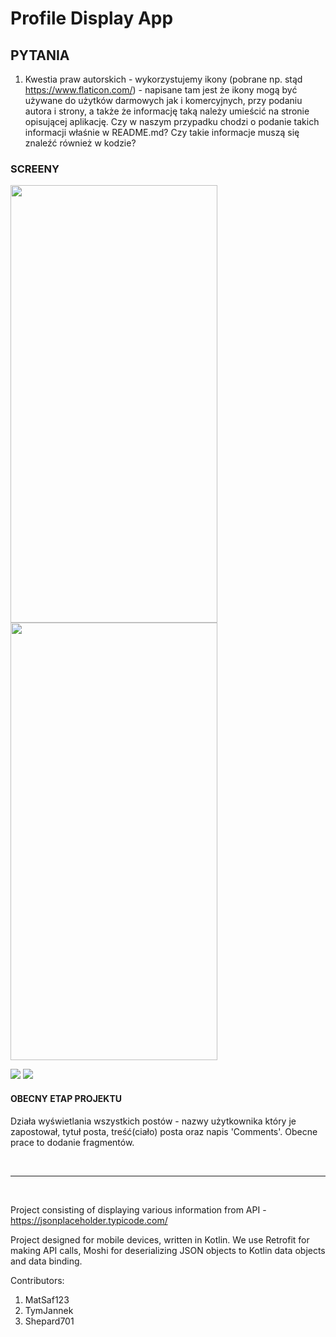 # Profile Display App

## PYTANIA

1. Kwestia praw autorskich - wykorzystujemy ikony (pobrane np. stąd https://www.flaticon.com/) - napisane tam jest że ikony mogą być używane do użytków darmowych jak i komercyjnych, przy podaniu autora i strony, a także że informację taką należy umieścić na stronie opisującej aplikację. Czy w naszym przypadku chodzi o podanie takich informacji właśnie w README.md? Czy takie informacje muszą się znaleźć również w kodzie?

### SCREENY
<img src = "https://camo.githubusercontent.com/d228a3986948524a23d811ac1275d52a74e37153/68747470733a2f2f692e696d6775722e636f6d2f34556e726e63742e6a7067"
data-canonical-src = "https://i.imgur.com/4Unrnct.jpg" width="331" height="700" />
<img src = "https://camo.githubusercontent.com/bf180b84a96771e2bd1b7ccf59e4c2478d2d8403/68747470733a2f2f692e696d6775722e636f6d2f565558785977372e6a7067"
data-canonical-src = "https://i.imgur.com/VUXxYw7.jpg" width="331" height="700" />

![](https://i.imgur.com/J5bIaw5.jpg )
![](https://i.imgur.com/VUXxYw7.jpg )



#### OBECNY ETAP PROJEKTU

Działa wyświetlania wszystkich postów - nazwy użytkownika który je zapostował, tytuł posta, treść(ciało) posta oraz napis 'Comments'. Obecne prace to dodanie fragmentów.

<br /><hr /><br />


Project consisting of displaying various information from API - https://jsonplaceholder.typicode.com/

Project designed for mobile devices, written in Kotlin.
We use Retrofit for making API calls, Moshi for deserializing JSON objects to Kotlin data objects and data binding.

Contributors:
1. MatSaf123
2. TymJannek
3. Shepard701
